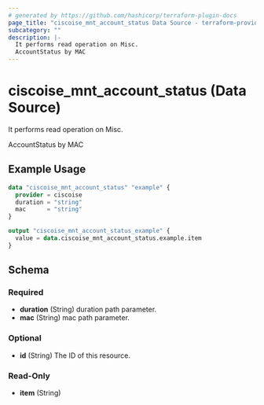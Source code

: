 ```yaml
---
# generated by https://github.com/hashicorp/terraform-plugin-docs
page_title: "ciscoise_mnt_account_status Data Source - terraform-provider-ciscoise"
subcategory: ""
description: |-
  It performs read operation on Misc.
  AccountStatus by MAC
---
```


# ciscoise_mnt_account_status (Data Source)

It performs read operation on Misc.

AccountStatus by MAC

## Example Usage

```terraform
data "ciscoise_mnt_account_status" "example" {
  provider = ciscoise
  duration = "string"
  mac      = "string"
}

output "ciscoise_mnt_account_status_example" {
  value = data.ciscoise_mnt_account_status.example.item
}
```

<!-- schema generated by tfplugindocs -->
## Schema

### Required

- **duration** (String) duration path parameter.
- **mac** (String) mac path parameter.

### Optional

- **id** (String) The ID of this resource.

### Read-Only

- **item** (String)


